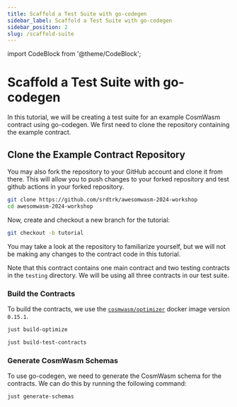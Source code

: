 ```yaml
---
title: Scaffold a Test Suite with go-codegen
sidebar_label: Scaffold a Test Suite with go-codegen
sidebar_position: 2
slug: /scaffold-suite
---
```


import CodeBlock from '@theme/CodeBlock';

# Scaffold a Test Suite with go-codegen

In this tutorial, we will be creating a test suite for an example CosmWasm contract using go-codegen. We first need to clone the repository containing the example contract.

## Clone the Example Contract Repository

You may also fork the repository to your GitHub account and clone it from there. This will allow you to push changes to your forked repository and test github actions in your forked repository.

```sh
git clone https://github.com/srdtrk/awesomwasm-2024-workshop
cd awesomwasm-2024-workshop
```

Now, create and checkout a new branch for the tutorial:

```sh
git checkout -b tutorial
```

You may take a look at the repository to familiarize yourself, but we will not be making any changes to the contract code in this tutorial.

Note that this contract contains one main contract and two testing contracts in the `testing` directory. We will be using all three contracts in our test suite.

### Build the Contracts

To build the contracts, we use the [`cosmwasm/optimizer`](https://github.com/CosmWasm/optimizer) docker image version `0.15.1`.

```sh
just build-optimize
```

```sh
just build-test-contracts
```

### Generate CosmWasm Schemas

To use go-codegen, we need to generate the CosmWasm schema for the contracts. We can do this by running the following command:

```sh
just generate-schemas
```

